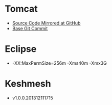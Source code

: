 # Tomcat

- [Source Code Mirrored at
  GitHub](https://github.com/reprogrammer/keshmesh-tomcat/tree/keshmesh-f0d9854)
- [Base Git
  Commit](https://github.com/apache/tomcat/commit/f0d9854358e85ad0b854491f45282bd4ab7fdbef)

# Eclipse

- -XX:MaxPermSize=256m -Xms40m -Xmx3G

# Keshmesh

- v1.0.0.201312111715

